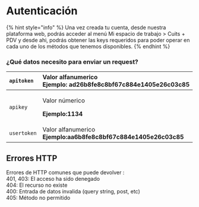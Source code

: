 # Autenticación

{% hint style="info" %}
Una vez creada tu cuenta, desde nuestra plataforma web, podrás acceder al menú Mi espacio de trabajo &gt; Cuits + PDV y desde ahi,  podrás obtener las keys requeridos para poder operar en cada uno de los métodos que tenemos disponibles.
{% endhint %}

### ¿Qué datos necesito para enviar un request?

<table>
  <thead>
    <tr>
      <th style="text-align:left"><code>apitoken</code>
      </th>
      <th style="text-align:left">Valor alfanumerico
        <br /><b>Ejemplo: ad26b8fe8c8bf67c884e1405e26c03c85</b> 
      </th>
    </tr>
  </thead>
  <tbody>
    <tr>
      <td style="text-align:left"><code>apikey</code>
      </td>
      <td style="text-align:left">
        <p>Valor n&#xFA;merico</p>
        <p><b>Ejemplo:1134</b>
        </p>
      </td>
    </tr>
    <tr>
      <td style="text-align:left"><code>usertoken</code>
      </td>
      <td style="text-align:left">Valor alfanumerico
        <br /><b>Ejemplo:aa6b8fe8c8bf67c884e1405e26c03c85</b>
        <br />
      </td>
    </tr>
  </tbody>
</table>

## Errores HTTP <a id="errores-http"></a>

Errores de HTTP comunes que puede devolver :   
401, 403: El acceso ha sido denegado  
404: El recurso no existe  
400: Entrada de datos invalida \(query string, post, etc\)  
405: Método no permitido

